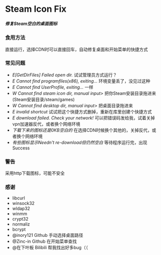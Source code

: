# Steam Icon Fix
##### 修复Steam空白的桌面图标
### 食用方法
直接运行，选择CDN时可以直接回车，自动修复桌面和开始菜单的快捷方式
### 常见问题
- _E[GetDirFiles] Failed open dir._ 试试管理员方式运行？
- _E Cannot find programfiles(x86), exiting..._ 环境变量丢了，没见过这种
- _E Cannot find UserProfile, exiting..._ 一样
- _W Cannot find steam icon dir, manual input>_ 把你Steam安装目录拖进来(Steam安装目录/steam/games)
- _W Cannot find desktop dir, manual input>_ 把桌面目录拖进来
- _E invalid shortcut_ 试试把这个快捷方式删掉，重新在库里创建个快捷方式
- _E download failed. Check your network!_ 可以把错误码发给我，试着关掉vpn加速器反代，或者换个网络环境
- _下载下来的图标还是0KB空白的_ 在选择CDN时候换个其他的，关掉反代，或者换个网络环境
- _有些图标显示Needn't re-download但仍然空白_ 等待程序运行完，出现Success
### 警告
采用http下载图标，可能不安全
### 感谢
- libcurl
- winsock32
- wldap32
- winmm
- crypt32
- normaliz
- bcrypt
- @inory121 Github 手动选择桌面路径
- @Zinc-in Github 在开始菜单查找
- @在下叶板 Bilibili 帮我找出好多bug（（